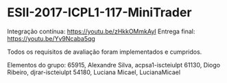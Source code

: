 # ESII-2017-ICPL1-117-MiniTrader

Integração contínua: https://youtu.be/zHkkOMmkAyI
Entrega final: https://youtu.be/Yv9Ncaba5qg

Todos os requisitos de avaliação foram implementados e cumpridos.

Elementos do grupo:
65915, Alexandre Silva, acpsa1-iscteiulpt
61130, Diogo Ribeiro, djrar-iscteiulpt
54180, Luciana Micael, LucianaMicael 


